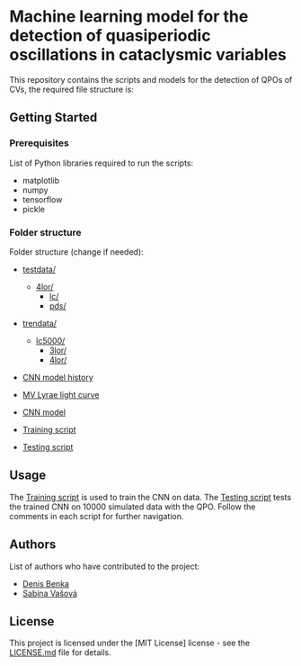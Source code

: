 # Machine learning model for the detection of quasiperiodic oscillations in cataclysmic variables

This repository contains the scripts and models for the detection of QPOs of CVs, the required file structure is: 

## Getting Started

### Prerequisites

List of Python libraries required to run the scripts:
* matplotlib
* numpy
* tensorflow
* pickle

### Folder structure

Folder structure (change if needed):
* [testdata/](./testdata) 
  * [4lor/](./testdata/4lor/) 
    * [lc/](./testdata/4lor/lc/)      
    * [pds/](./testdata/4lor/pds/)  
* [trendata/](./trendata/)
  * [lc5000/](./trendata/lc5000/)
    * [3lor/](./trendata/lc5000/3lor/)
    * [4lor/](./trendata/lc5000/4lor/)

* [CNN model history](./historyModel5000_lc)
* [MV Lyrae light curve](./lc_scaringi_all.dat)
* [CNN model](./model5000_lc.tflite)

* [Training script](./QPO_imagrecog_LC_train.py)
* [Testing script](./QPO_imagrecog_LC_test.py)



## Usage

The [Training script](./QPO_imagrecog_LC_train.py) is used to train the CNN on data. 
The [Testing script](./QPO_imagrecog_LC_test.py) tests the trained CNN on 10000 simulated data with the QPO. 
Follow the comments in each script for further navigation.

<!-- ## Contributing

Guidelines on how to contribute to the project.

-->
## Authors

List of authors who have contributed to the project:

* [Denis Benka](https://www.linkedin.com/in/denis-benka/)
* [Sabína Vašová](https://www.linkedin.com/in/sabina-vasova/)

## License

This project is licensed under the [MIT License] license - see the [LICENSE.md](LICENSE.md) file for details.
